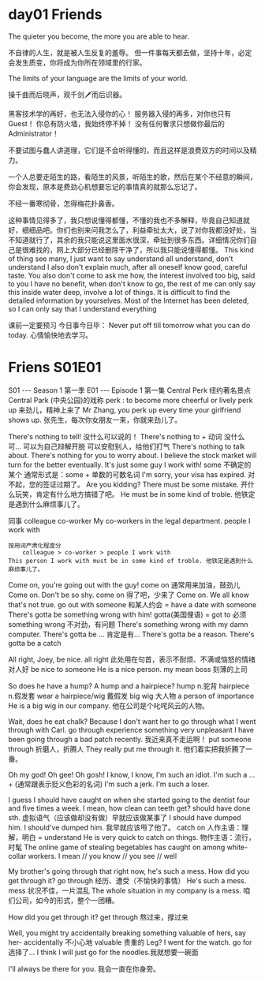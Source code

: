 # day01 Friends

The quieter you become, the more you are able to hear.

不自律的人生，就是被人生反复的羞辱。
但一件事每天都去做，坚持十年，必定会发生质变，你将成为你所在领域里的行家。

The limits of your language are the limits of your world.

操千曲而后晓声，观千剑🗡而后识器。

黑客技术学的再好，也无法入侵你的心！
服务器入侵的再多，对你也只有Guest！
你总有防火墙，我始终停不掉！
没有任何奢求只想做你最后的Administrator！

不要试图与蠢人讲道理，它们是不会听得懂的，而且这样是浪费双方的时间以及精力。

一个人总要走陌生的路，看陌生的风景，听陌生的歌，然后在某个不经意的瞬间，你会发现，原本是费劲心机想要忘记的事情真的就那么忘记了。

不经一番寒彻骨，怎得梅花扑鼻香。

这种事情见得多了，我只想说懂得都懂，不懂的我也不多解释，毕竟自己知道就好，细细品吧。你们也别来问我怎么了，利益牵扯太大，说了对你我都没好处，当不知道就行了，其余的我只能说这里面水很深，牵扯到很多东西。详细情况你们自己是很难找的，网上大部分已经删除干净了，所以我只能说懂得都懂。
This kind of thing see many, I just want to say understand all understand, don't understand I also don't explain much, after all oneself know good, careful taste. You also don't come to ask me how, the interest involved too big, said to you I have no benefit, when don't know to go, the rest of me can only say this inside water deep, involve a lot of things. It is difficult to find the detailed information by yourselves. Most of the Internet has been deleted, so I can only say that I understand everything

课前一定要预习
今日事今日毕：
    Never put off till tomorrow what you can do today.
心情愉快地去学习。

# Friens S01E01

S01 --- Season 1 第一季
E01 --- Episode 1 第一集
Central Perk 
    纽约著名景点Central Park (中央公园)的戏称
    perk : to become more cheerful or lively
    perk up 来劲儿，精神上来了
    Mr Zhang, you perk up every time your girlfriend shows up. 张先生，每次你女朋友一来，你就来劲儿了。

There's nothing to tell! 没什么可以说的！
    There's nothing to + 动词  没什么可...
        可以为自己辩解开脱
        可以安慰别人，给他们打气
        There's nothing to talk about.
        There's nothing for you to worry about. I believe the stock market will turn for the better eventually.
It's just some guy I work with!
    some 不确定的某个
    通常形式是：some + 单数的可数名词
    I'm sorry, your visa has expired. 对不起，您的签证过期了。
    Are you kidding? There must be some mistake. 开什么玩笑，肯定有什么地方搞错了吧。
    He must be in some kind of troble. 他铁定是遇到什么麻烦事儿了。

同事
    colleague
    co-worker
        My co-workers in the legal department.
    people I work with

    按用词严肃化程度分
        colleague > co-worker > people I work with
    This person I work with must be in some kind of troble. 他铁定是遇到什么麻烦事儿了。

Come on, you're going out with the guy!
    come on 通常用来加油，鼓劲儿
    Come on. Don't be so shy.
    come on 得了吧，少来了
    Come on. We all know that's not true.
    go out with someone 和某人约会 = have a date with someone
There's gotta be something wrong with him!
    gotta(美国俚语) = got to 必须
    something wrong 不对劲，有问题
    There's something wrong with my damn computer.
    There's gotta be ... 肯定是有...
    There's gotta be a reason.
    There's gotta be a catch

All right, Joey, be nice.
    all right 此处用在句首，表示不耐烦、不满或恼怒的情绪
    对人好
    be nice to someone
    He is a nice person.
    my mean boss 刻薄的上司

So does he have a hump?
A hump and a hairpiece?
    hump n.驼背
    hairpiece n.假发套
    wear a hairpiece/wig 戴假发
    big wig 大人物
    a person of importance 
    He is a big wig in our company. 他在公司是个叱咤风云的人物。

Wait, does he eat chalk?
Because I don't want her to go through what I went through with Carl.
    go through 
        experience something very unpleasant
    I have been going through a bad patch recently. 我近来真不走运啊！
    put someone through 折磨人，折腾人
    They really put me through it. 他们着实把我折腾了一番。

Oh my god!
    Oh gee!
    Oh gosh!
I know, I know, I'm such an idiot.
    I'm such a ... + (通常跟表示贬义色彩的名词)
    I'm such a jerk.
    I'm such a loser.

I guess I should have caught on when she started going to the dentist four and five times a week. I mean, how clean can teeth get?
    should have done sth. 虚拟语气（应该做却没有做）早就应该做某事了
    I should have dumped him. 
    I should've dumped him. 我早就应该甩了他了。
    catch on 
        人作主语：理解，明白 = understand
            He is very quick to catch on things.
        物作主语：流行，时髦
            The online game of stealing begetables has caught on among white-collar workers.
    I mean // you know // you see // well

My brother's going through that right now, he's such a mess. How did you get through it?
    go through 经历、遭受（不愉快的事情）
    He's such a mess.
        mess 状况不佳，一片混乱
        The whole situation in my company is a mess. 咱们公司，如今的形式，整个一团糟。

How did you get through it?
    get through 熬过来，撑过来

Well, you might try accidentally breaking something valuable of hers, say her-
    accidentally 不小心地
    valuable 贵重的
Leg?
I went for the watch.
    go for 选择了...
    I think I will just go for the noodles.我就想要一碗面

I'll always be there for you. 我会一直在你身旁。